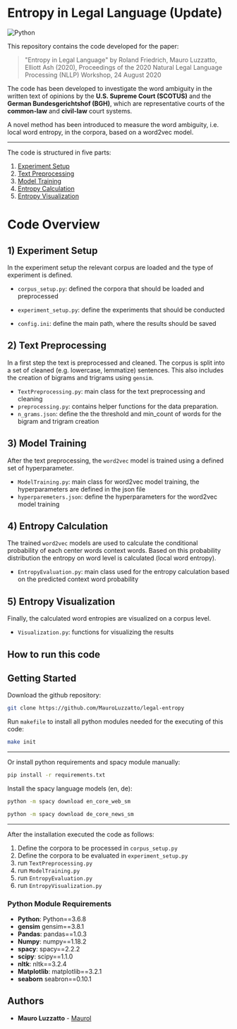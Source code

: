 



<!-- 
e.g

Add paper name in the small github repo box 

Tragin, M. & Vaulot, D. 2019. Novel diversity within marine Mamiellophyceae (Chlorophyta) unveiled by metabarcoding. Sci. Rep. 9:5190. https://www.nature.com/articles/s41598-019-41680-6
 -->

# Entropy in Legal Language (Update)

![Python](https://img.shields.io/badge/python-v3.6+-blue.svg)
 
 <!-- [![Total Downloads](https://poser.pugx.org/phpunit/phpunit/downloads)](//packagist.org/packages/phpunit/phpunit) -->
 <!-- [![Build Status](https://travis.ibm.com/Mauro-Luzzatto/-Data-Modelling.svg?token=zmafNzx54WQZmTrFgEaV&branch=master)](https://travis.ibm.com/Mauro-Luzzatto/-Data-Modelling) -->



<!-- Code for use in measuring the sophistication of political text

“Measuring and Explaining Political Sophistication Through Textual Complexity” by Kenneth Benoit, Kevin Munger, and Arthur Spirling. This package is built on quanteda.
 -->

This repository contains the code developed for the paper:

> "Entropy in Legal Language" by Roland Friedrich, Mauro Luzzatto, Elliott Ash (2020), Proceedings of the 2020 Natural Legal Language Processing (NLLP) Workshop, 24 August 2020


The code has been developed to investigate the word ambiguity in the written text of opinions by the **U.S. Supreme Court (SCOTUS)** and the **German Bundesgerichtshof (BGH)**, which are representative courts of the **common-law** and **civil-law** court systems. 


A novel method has been introduced to measure the word ambiguity, i.e. local word entropy, in the corpora, based on a word2vec model. 

<!-- Word embeddings are used to calculate the conditional probability of the context words of all corpus words, based on this distribution the entropy is calculated per word level and then aggregated to corpus level -->

<!-- We use the measure to investigate entropy in the written text of opinions published by the U.S. Supreme Court
(SCOTUS) and the German Bundesgerichtshof (BGH), representative courts of the common-law and civil-law
court systems respectively. -->

<!-- To account for language difference between German (BGH) and English (U.S. Supreme Court), the entropy of two non-legal corpus translations (EuroParl) have been calculated for comparison as well.  -->

---

The code is structured in five parts:

<!-- (make links) -->
1) [Experiment Setup](#1-experiment-setup)
2) [Text Preprocessing](#2-text-preprocessing)
3) [Model Training](#3-model-training)
4) [Entropy Calculation](#4-entropy-calculation)
5) [Entropy Visualization](#5-entropy-visualization)


# Code Overview


## 1) Experiment Setup
In the experiment setup the relevant corpus are loaded and the type of experiment is defined.
- `corpus_setup.py`: defined the corpora that should be loaded and preprocessed
<!-- * `name_of_folder = 'EuroParl' # a folder with this name will be created`
* `filename = 'EuroParl_filename.csv'  # documents should be separated by row`
* `pathLoad = r'path\to\file'`
* `language = 'de'`
* `delimiter = ','  # used for loading the text`
* `column_name = 'content'` -->
- `experiment_setup.py`: define the experiments that should be conducted
<!-- [update] -->
- `config.ini`: define the main path, where the results should be saved

<!-- *  `main = path\to\folder` -->
<!-- *  test 1
*  {"threshold_bigram": 10, "threshold_trigram": 40, "min_count": 20}
 -->



<!-- * "epochs": 30
* "min_count": 20 
* "window": 2
* "size": 300 
* "workers": 3 
* "hs": 1 
* "sg": 1 
* "negative": 0 -->



## 2) Text Preprocessing
In a first step the text is preprocessed and cleaned. The corpus is split into a set of cleaned (e.g. lowercase, lemmatize) sentences. This also includes the creation of bigrams and trigrams using `gensim`.

- `TextPreprocessing.py`: main class for the text preprocessing and cleaning
- `preprocessing.py`: contains helper functions for the data preparation.
- `n_grams.json`: define the the threshold and min_count of words for the bigram and trigram creation


<!-- Bootstrapping:
* `create_index_list` = True   
* `bootstrapping` = False # bootstrapp the sentences    
* `num_corpus` = 1 # set the numer of corpora (relevant for bootstrapping)
* `sampling_size` = None  # downsample the number of sentences extracted from the corpus

Text cleaning:
* `lemmatize` = False
* `lowercase` = False    

Further options:
* `save` = True
* `plot` = True
* `load` = False # load sentences -->


## 3) Model Training
After the text preprocessing, the `word2vec` model is trained using a defined set of hyperparameter.
* `ModelTraining.py`: main class for word2vec model training, the hyperparameters are defined in the json file
* `hyperparemeters.json`: define the hyperparameters for the word2vec model training

<!-- Experiment:
* `experiment_name` = 'final_roland'

Futher options:
* `plot` = True
* `evaluate` = True
* `shuffle` = True
* `save` = True
     -->


<!--  -->

## 4) Entropy Calculation 
The trained `word2vec` models are used to calculate the conditional probability of each center words context words. Based on this probability distribution the entropy on word level is calculated (local word entropy). <!-- Next to the pre-build `
predict_output()` method, an adapted method based on `negative sampling` has been implemented -->

- `EntropyEvaluation.py`: main class used for the entropy calculation based on the predicted context word probability

<!--  -->

## 5) Entropy Visualization 
Finally, the calculated word entropies are visualized on a corpus level.

- `Visualization.py`: functions for visualizing the results






## How to run this code


## Getting Started 
Download the github repository:
```bash
git clone https://github.com/MauroLuzzatto/legal-entropy
```
Run `makefile` to install all python modules needed for the executing of this code:
```bash
make init
```
---
Or install python requirements and spacy module manually:
```bash
pip install -r requirements.txt
```
Install the spacy language models (en, de):
```bash
python -m spacy download en_core_web_sm
```
```bash
python -m spacy download de_core_news_sm
```
---

After the installation executed the code as follows:

1) Define the corpora to be processed in `corpus_setup.py`
2) Define the corpora to be evaluated in `experiment_setup.py`
3) run `TextPreprocessing.py`
4) run `ModelTraining.py`
5) run `EntropyEvaluation.py`
6) run `EntropyVisualization.py`


### Python Module Requirements
- **Python**: Python==3.6.8
- **gensim** gensim==3.8.1
- **Pandas**: pandas==1.0.3
- **Numpy**: numpy==1.18.2
- **spacy**: spacy==2.2.2
- **scipy**: scipy==1.1.0
- **nltk**: nltk==3.2.4
- **Matplotlib**: matplotlib==3.2.1
- **seaborn** seabron==0.10.1




<!-- ## Getting Started

## Download the European Parliament Proceedings Parallel Corpus

1) Set the main folder name (main path) in the `gensim_preprocessing.py` and `gensim_model_training.py` files:
```python
pathMain = r'path/to/LegalEntropy' 
```
 -->
<!-- 
2) Set name of files to be **automatically** downloaded from the webiste [European Parliament Proceedings Parallel Corpus 1996-2011](https://www.statmt.org/europarl/):

```python
    # set the filename of the European Parliament Proceedings Parallel Corpus of choice
    data = 'it-en.tgz' # e.g. 'fr-en.tgz'
``` -->

<!-- The following parallel corpora (english and second language) are available:

| Filename | Date | Size |
| ------ | ------ | ------ |
|   bg-en.tgz	| 2012-05-16 02:28 	| 41M |	 
|	cs-en.tgz	| 2012-05-16 02:28 	| 59M |	 
|	da-en.tgz	| 2012-05-16 02:29 	| 179M |	 
|	de-en.tgz	| 2012-05-16 02:30 	| 189M |  
 |	el-en.tgz	| 2012-05-16 02:31 	| 144M |	 
|	es-en.tgz	| 2012-05-16 02:32 	| 186M |	 
|	et-en.tgz	| 2012-05-16 02:33 	| 57M  |	 
|	fi-en.tgz	| 2012-05-16 02:34 	| 178M |	 
|	fr-en.tgz	| 2012-05-16 02:35 	| 193M |	 
|	hu-en.tgz	| 2012-05-16 02:35 	| 59M |	 
|	it-en.tgz	| 2012-05-16 02:36 	| 188M |	 
|	lt-en.tgz	| 2012-05-16 02:36 	| 56M |	 
|	lv-en.tgz	| 2012-05-16 02:37 	| 56M |	 
|	nl-en.tgz	| 2012-05-16 02:38 	| 190M |	 
|	pl-en.tgz	| 2012-05-16 02:38 	| 59M |	 
|	pt-en.tgz	| 2012-05-16 02:39 	| 189M |	 
|	ro-en.tgz	| 2012-05-16 02:40 	| 36M |	 
|	sk-en.tgz	| 2012-05-16 02:40 	| 59M |	 
|	sl-en.tgz	| 2012-05-16 02:40 	| 54M |	 
|	sv-en.tgz	| 2012-05-16 02:41 	| 170M |	 
|	tools.tgz	| 2012-05-16 03:41 	| 8.5K |	  -->



<!-- 
## References
* Gensim:
* EuroParl Corpora: https://www.statmt.org/europarl/v7 -->
<!-- * Set name of files to be **automatically** downloaded from the webiste [European Parliament Proceedings Parallel Corpus 1996-2011](https://www.statmt.org/europarl/): -->

## Authors
* **Mauro Luzzatto** - [Maurol](https://github.com/MauroLuzzatto)

